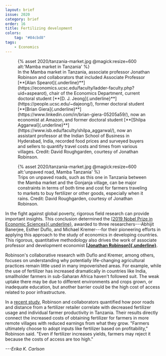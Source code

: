 ```yaml
---
layout: brief
issue: 2020
category: brief
order: 16
title: Fertilizing development
colors:
    tag: "#84cbd8"
tags:
    - Economics
---
```

<figure class="">
  {% asset 2020/tanzania-market.jpg @magick:resize=600 alt:'Mamba market in Tanzania' %}<figcaption>
In the Mamba market in Tanzania, associate professor Jonathan Robinson
and collaborators that included Associate Professor [**[Alan
Spearot]{.underline}**](https://economics.ucsc.edu/faculty/ladder-faculty.php?uid=aspearot),
chair of the Economics Department, current doctoral student [**[D. J.
Jeong]{.underline}**](https://people.ucsc.edu/~dajeong/), former
doctoral student [**[Brian
Giera]{.underline}**](https://www.linkedin.com/in/brian-giera-05205a59/),
now an economist at Amazon, and former doctoral student [**[Shilpa
Aggarwal]{.underline}**](https://www.isb.edu/faculty/shilpa_aggarwal/),
now an assistant professor at the Indian School of Business in
Hyderabad, India, recorded food prices and surveyed buyers and sellers
to quantify travel costs and times from various villages. Credit: David
Roughgarden, courtesy of Jonathan Robinson.</figcaption>
</figure>

<figure class="">
  {% asset 2020/tanzania-market.jpg @magick:resize=600 alt:'unpaved road, Mamba Tanzania' %}<figcaption>Trips on unpaved roads, such as this one in Tanzania between the Mamba
market and the Gonjanja village, can be major constraints in terms of
both time and cost for farmers traveling to markets to buy fertilizer or
other goods, especially when it rains. Credit: David Roughgarden,
courtesy of Jonathan Robinson.</figcaption>
</figure>

In the fight against global poverty, rigorous field research can provide
important insights. This conclusion determined the [[2019 Nobel Prize in
Economic
Sciences]{.underline}](https://www.nobelprize.org/uploads/2019/10/press-economicsciences2019-2.pdf),
awarded to three researchers---Abhijit Banerjee, Esther Duflo, and
Michael Kremer---for their pioneering efforts in applying this approach
to the study of economics in developing countries. This rigorous,
quantitative methodology also drives the work of associate professor and
development economist [**[Jonathan
Robinson]{.underline}**](https://economics.ucsc.edu/faculty/ladder-faculty.php?uid=jmrtwo).

Robinson's collaborative research with Duflo and Kremer, among others,
focuses on understanding why potentially life-changing agricultural
practices remain little used in many impoverished areas. For example,
while the use of fertilizer has increased dramatically in countries like
India, smallholder farmers in sub-Saharan Africa haven't followed suit.
The weak uptake there may be due to different environments and crops
grown, or inadequate education, but another barrier could be the high
cost of access related to poor infrastructure. 

In a [recent study](https://people.ucsc.edu/~jmrtwo/market_access.pdf),
Robinson and collaborators quantified how poor roads and distance from a
fertilizer retailer correlate with decreased fertilizer usage and
individual farmer productivity in Tanzania. Their results directly
connect the increased costs of obtaining fertilizer for farmers in more
remote villages with reduced earnings from what they grow. "Farmers
ultimately choose to adopt inputs like fertilizer based on
profitability," Robinson said. "Even if fertilizer increases yields,
farmers may reject it because the costs of access are too high."

*---Erika K. Carlson*
